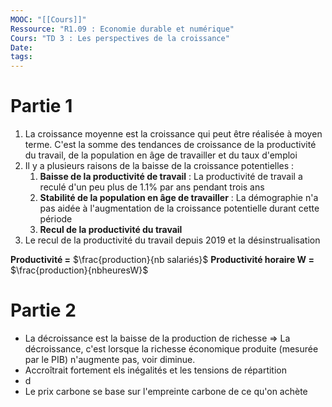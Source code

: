 ```yaml
---
MOOC: "[[Cours]]"
Ressource: "R1.09 : Economie durable et numérique"
Cours: "TD 3 : Les perspectives de la croissance"
Date: 
tags:
---
```

# Partie 1
1. La croissance moyenne est la croissance qui peut être réalisée à moyen terme. C'est la somme des tendances de croissance de la productivité du travail, de la population en âge de travailler et du taux d'emploi
2. Il y a plusieurs raisons de la baisse de la croissance potentielles :
	1. **Baisse de la productivité de travail** : La productivité de travail a reculé d'un peu plus de 1.1% par ans pendant trois ans
	2. **Stabilité de la population en âge de travailler** : La démographie n'a pas aidée à  l'augmentation de la croissance potentielle durant cette période
	3. **Recul de la productivité du travail**
3. Le recul de la productivité du travail depuis 2019 et la désinstrualisation

**Productivité =** $\frac{production}{nb salariés}$
**Productivité horaire W =** $\frac{production}{nbheuresW}$

# Partie 2
- La décroissance est la baisse de la production de richesse
  ⇒ La décroissance, c'est lorsque la richesse économique produite (mesurée par le PIB) n'augmente pas, voir diminue.
- Accroîtrait fortement els inégalités et les tensions de répartition
- d
- Le prix carbone se base sur l'empreinte carbone de ce qu'on achète